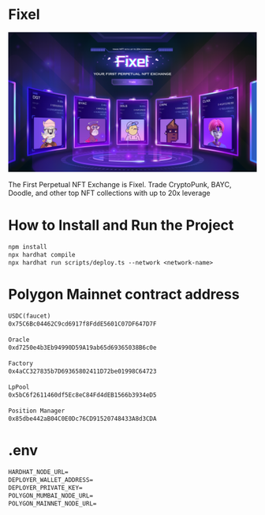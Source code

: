 # Fixel

![Fixel](resources/Landing.png?raw=true "Title")

The First Perpetual NFT Exchange is Fixel.
Trade CryptoPunk, BAYC, Doodle, and other top NFT collections with up to 20x leverage

# How to Install and Run the Project

```
npm install
npx hardhat compile
npx hardhat run scripts/deploy.ts --network <network-name>
```

# Polygon Mainnet contract address

```
USDC(faucet)
0x75C6Bc04462C9cd6917f8FddE5601C07DF647D7F

Oracle
0xd7250e4b3Eb94990D59A19ab65d69365038B6c0e

Factory
0x4aCC327835b7D69365802411D72be01998C64723

LpPool
0x5bC6f2611460df5Ec8eC84Fd4dEB1566b3934eD5

Position Manager
0x85dbe442aB04C0E0Dc76CD91520748433A8d3CDA
```

# .env

```
HARDHAT_NODE_URL=
DEPLOYER_WALLET_ADDRESS=
DEPLOYER_PRIVATE_KEY=
POLYGON_MUMBAI_NODE_URL=
POLYGON_MAINNET_NODE_URL=
```
